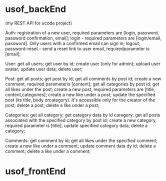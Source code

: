 # usof_backEnd

(my REST API for ucode project)

Auth:
      registration of a new user, required parameters are [login, password, password confirmation, email];
      login - required parameters are [login/email, password]. Only users with a confirmed email can sign in;
      logout;
      password-reset - send a reset link to user email, requiredparameter is [email];
      
User:
      get all users;
      get user by id;
      create user (only for admin);
      upload user avatar;
      update user data;
      delete user;
      
Post:
      get all posts;
      get post by id;
      get all comments by post id;
      create a new comment, required parameteris [content];
      get all categories by post id;
      get all likes under the post;
      create a new post, required parameters are [title, content,categories];
      create a new like under a post;
      update the specified post (its title, body orcategory). It's accessible only for the creator of the post;
      delete a post;
      delete a like under a post;
      
Categories:
      get all category;
      get category data by id caregory;
      get all posts associated with the specified category by post id;
      create a new category, required parameter is [title];
      update specified category data;
      delete a category;
      
Comments:
      get comment by id;
      get all likes under the specified comment;
      create a new like under a comment;
      update comment data dy id;
      delete a comment;
      delete a like under a comment;
      
# usof_frontEnd
